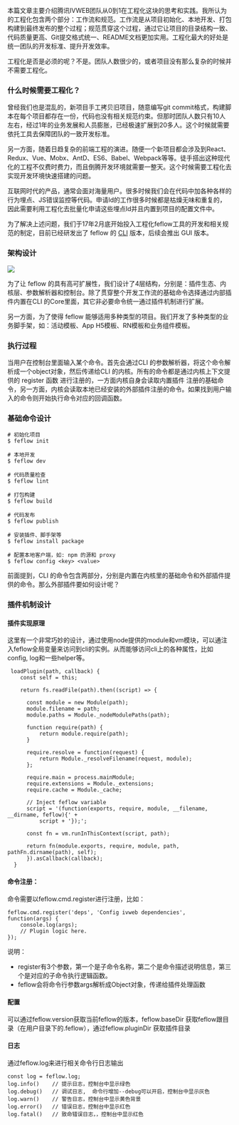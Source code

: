 本篇文章主要介绍腾讯IVWEB团队从0到1在工程化这块的思考和实践。我所认为的工程化包含两个部分：工作流和规范。工作流是从项目初始化、本地开发、打包构建到最终发布的整个过程；规范贯穿这个过程，通过它让项目的目录结构一致、代码质量更高、Git提交格式统一、README文档更加实用。工程化最大的好处是统一团队的开发标准、提升开发效率。

工程化是否是必须的呢？不是。团队人数很少的，或者项目没有那么复杂的时候并不需要工程化。

### 什么时候需要工程化？
曾经我们也是混乱的，新项目手工拷贝旧项目，随意编写git commit格式，构建脚本在每个项目都存在一份，代码也没有相关规范约束。但那时团队人数只有10人左右，经过1年的业务发展和人员膨胀，已经极速扩展到20多人。这个时候就需要依托工具去保障团队的一致开发标准。

另一方面，随着日趋复杂的前端工程的演进。随便一个新项目都会涉及到React、Redux、Vue、Mobx、AntD、ES6、Babel、Webpack等等。徒手搭出这种现代化的工程不仅费时费力，而且倒腾开发环境就需要一整天。这个时候需要工程化去实现开发环境快速搭建的问题。

互联网时代的产品，通常会面对海量用户。很多时候我们会在代码中加各种各样的行为埋点、JS错误监控等代码。申请Id的工作很多时候都是枯燥无味和重复的，因此需要利用工程化去批量化申请这些埋点Id并且内置到项目的配置文件中。

为了解决上述问题，我们于17年2月底开始投入工程化feflow工具的开发和相关规范的制定，目前已经研发出了 feflow 的 [CLI](https://github.com/feflow/feflow) 版本，后续会推出 GUI 版本。

### 架构设计
![](https://user-gold-cdn.xitu.io/2018/2/8/1617621e74c41e6c?w=1528&h=780&f=jpeg&s=130447)

为了让 feflow 的具有高可扩展性，我们设计了4层结构，分别是：插件生态、内核层、参数解析器和控制台。除了贯穿整个开发工作流的基础命令选择通过内部插件内置在CLI 的Core里面，其它非必要命令统一通过插件机制进行扩展。

另一方面，为了使得 feflow 能够适用多种类型的项目。我们开发了多种类型的业务脚手架，如：活动模板、App H5模板、RN模板和业务组件模板。

### 执行过程
当用户在控制台里面输入某个命令。首先会通过CLI 的参数解析器，将这个命令解析成一个object对象，然后传递给CLI 的内核。所有的命令都是通过内核上下文提供的 register 函数 进行注册的，一方面内核自身会读取内置插件 注册的基础命令，另一方面，内核会读取本地已经安装的外部插件注册的命令。如果找到用户输入的命令则开始执行命令对应的回调函数。


### 基础命令设计
```
# 初始化项目
$ feflow init

# 本地开发
$ feflow dev

# 代码质量检查
$ feflow lint

# 打包构建
$ feflow build

# 代码发布
$ feflow publish

# 安装插件、脚手架等
$ feflow install package

# 配置本地客户端，如: npm 的源和 proxy
$ feflow config <key> <value>
```

前面提到，CLI 的命令包含两部分，分别是内置在内核里的基础命令和外部插件提供的命令。那么外部插件要如何设计呢？

### 插件机制设计
#### 插件实现原理
这里有一个非常巧妙的设计，通过使用node提供的module和vm模块，可以通注入feflow全局变量来访问到cli的实例。从而能够访问cli上的各种属性，比如config, log和一些helper等。
```
 loadPlugin(path, callback) {
    const self = this;

    return fs.readFile(path).then((script) => {

      const module = new Module(path);
      module.filename = path;
      module.paths = Module._nodeModulePaths(path);

      function require(path) {
          return module.require(path);
      }

      require.resolve = function(request) {
          return Module._resolveFilename(request, module);
      };

      require.main = process.mainModule;
      require.extensions = Module._extensions;
      require.cache = Module._cache;

      // Inject feflow variable
      script = '(function(exports, require, module, __filename, __dirname, feflow){' +
          script + '});';

      const fn = vm.runInThisContext(script, path);

      return fn(module.exports, require, module, path, pathFn.dirname(path), self);
      }).asCallback(callback);
  }
```

#### 命令注册：

命令需要以feflow.cmd.register进行注册，比如：

```
feflow.cmd.register('deps', 'Config ivweb dependencies', function(args) {
    console.log(args);
    // Plugin logic here.
});
```

说明：
* register有3个参数，第一个是子命令名称，第二个是命令描述说明信息，第三个是对应的子命令执行逻辑函数。
* feflow会将命令行参数args解析成Object对象，传递给插件处理函数

#### 配置
可以通过feflow.version获取当前feflow的版本，feflow.baseDir 获取feflow跟目录（在用户目录下的.feflow），通过feflow.pluginDir 获取插件目录

#### 日志
通过feflow.log来进行相关命令行日志输出

```
const log = feflow.log;
log.info()    // 提示日志，控制台中显示绿色
log.debug()   // 调试日志,  命令行增加--debug可以开启，控制台中显示灰色
log.warn()    // 警告日志，控制台中显示黄色背景
log.error()   // 错误日志，控制台中显示红色
log.fatal()   // 致命错误日志，，控制台中显示红色
```
